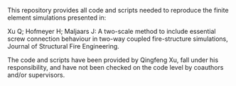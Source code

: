 This repository provides all code and scripts needed to reproduce the finite element simulations presented in:

Xu Q; Hofmeyer H; Maljaars J: A two-scale method to include essential screw connection behaviour in two-way coupled fire-structure simulations, Journal of Structural Fire Engineering.

The code and scripts have been provided by Qingfeng Xu, fall under his responsibility, and have not been checked on the code level by coauthors and/or supervisors.
